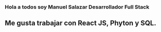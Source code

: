 ### Hola a todos soy Manuel Salazar Desarrollador Full Stack

## Me gusta trabajar con React JS, Phyton y SQL.